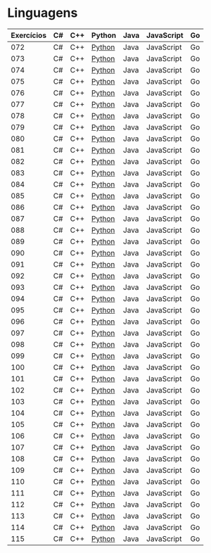# Linguagens

| Exercícios | C#  | C++ | Python                    | Java | JavaScript | Go  |
| ---------- | --- | --- | ------------------------- | ---- | ---------- | --- |
| 072        | C#  | C++ | [Python](./python/072.py) | Java | JavaScript | Go  |
| 073        | C#  | C++ | [Python](./python/073.py) | Java | JavaScript | Go  |
| 074        | C#  | C++ | [Python](./python/074.py) | Java | JavaScript | Go  |
| 075        | C#  | C++ | [Python](./python/075.py) | Java | JavaScript | Go  |
| 076        | C#  | C++ | [Python](./python/076.py) | Java | JavaScript | Go  |
| 077        | C#  | C++ | [Python](./python/077.py) | Java | JavaScript | Go  |
| 078        | C#  | C++ | [Python](./python/078.py) | Java | JavaScript | Go  |
| 079        | C#  | C++ | [Python](./python/079.py) | Java | JavaScript | Go  |
| 080        | C#  | C++ | [Python](./python/080.py) | Java | JavaScript | Go  |
| 081        | C#  | C++ | [Python](./python/081.py) | Java | JavaScript | Go  |
| 082        | C#  | C++ | [Python](./python/082.py) | Java | JavaScript | Go  |
| 083        | C#  | C++ | [Python](./python/083.py) | Java | JavaScript | Go  |
| 084        | C#  | C++ | [Python](./python/084.py) | Java | JavaScript | Go  |
| 085        | C#  | C++ | [Python](./python/085.py) | Java | JavaScript | Go  |
| 086        | C#  | C++ | [Python](./python/086.py) | Java | JavaScript | Go  |
| 087        | C#  | C++ | [Python](./python/087.py) | Java | JavaScript | Go  |
| 088        | C#  | C++ | [Python](./python/088.py) | Java | JavaScript | Go  |
| 089        | C#  | C++ | [Python](./python/089.py) | Java | JavaScript | Go  |
| 090        | C#  | C++ | [Python](./python/090.py) | Java | JavaScript | Go  |
| 091        | C#  | C++ | [Python](./python/091.py) | Java | JavaScript | Go  |
| 092        | C#  | C++ | [Python](./python/092.py) | Java | JavaScript | Go  |
| 093        | C#  | C++ | [Python](./python/093.py) | Java | JavaScript | Go  |
| 094        | C#  | C++ | [Python](./python/094.py) | Java | JavaScript | Go  |
| 095        | C#  | C++ | [Python](./python/095.py) | Java | JavaScript | Go  |
| 096        | C#  | C++ | [Python](./python/096.py) | Java | JavaScript | Go  |
| 097        | C#  | C++ | [Python](./python/097.py) | Java | JavaScript | Go  |
| 098        | C#  | C++ | [Python](./python/098.py) | Java | JavaScript | Go  |
| 099        | C#  | C++ | [Python](./python/099.py) | Java | JavaScript | Go  |
| 100        | C#  | C++ | [Python](./python/100.py) | Java | JavaScript | Go  |
| 101        | C#  | C++ | [Python](./python/101.py) | Java | JavaScript | Go  |
| 102        | C#  | C++ | [Python](./python/102.py) | Java | JavaScript | Go  |
| 103        | C#  | C++ | [Python](./python/103.py) | Java | JavaScript | Go  |
| 104        | C#  | C++ | [Python](./python/104.py) | Java | JavaScript | Go  |
| 105        | C#  | C++ | [Python](./python/105.py) | Java | JavaScript | Go  |
| 106        | C#  | C++ | [Python](./python/106.py) | Java | JavaScript | Go  |
| 107        | C#  | C++ | [Python](./python/107.py) | Java | JavaScript | Go  |
| 108        | C#  | C++ | [Python](./python/108.py) | Java | JavaScript | Go  |
| 109        | C#  | C++ | [Python](./python/109.py) | Java | JavaScript | Go  |
| 110        | C#  | C++ | [Python](./python/110.py) | Java | JavaScript | Go  |
| 111        | C#  | C++ | [Python](./python/111.py) | Java | JavaScript | Go  |
| 112        | C#  | C++ | [Python](./python/112.py) | Java | JavaScript | Go  |
| 113        | C#  | C++ | [Python](./python/113.py) | Java | JavaScript | Go  |
| 114        | C#  | C++ | [Python](./python/114.py) | Java | JavaScript | Go  |
| 115        | C#  | C++ | [Python](./python/115.py) | Java | JavaScript | Go  |

